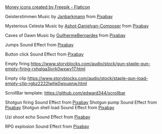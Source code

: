 <a href="https://www.flaticon.com/free-icons/money" title="money icons">Money icons created by Freepik - Flaticon</a>

Geisterstimmen Music by <a href="https://pixabay.com/pt/users/janbarkmann-118439/?utm_source=link-attribution&amp;utm_medium=referral&amp;utm_campaign=music&amp;utm_content=118442">Janbarkmann</a> from <a href="https://pixabay.com/music//?utm_source=link-attribution&amp;utm_medium=referral&amp;utm_campaign=music&amp;utm_content=118442">Pixabay</a>


Mysterious Celesta Music by <a href="https://pixabay.com/pt/users/ashot-danielyan-composer-27049680/?utm_source=link-attribution&amp;utm_medium=referral&amp;utm_campaign=music&amp;utm_content=114064">Ashot-Danielyan-Composer</a> from <a href="https://pixabay.com//?utm_source=link-attribution&amp;utm_medium=referral&amp;utm_campaign=music&amp;utm_content=114064">Pixabay</a>


Caves of Dawn Music by <a href="https://pixabay.com/pt/users/guilhermebernardes-24203804/?utm_source=link-attribution&amp;utm_medium=referral&amp;utm_campaign=music&amp;utm_content=10376">GuilhermeBernardes</a> from <a href="https://pixabay.com//?utm_source=link-attribution&amp;utm_medium=referral&amp;utm_campaign=music&amp;utm_content=10376">Pixabay</a>


Jumps Sound Effect from <a href="https://pixabay.com/?utm_source=link-attribution&amp;utm_medium=referral&amp;utm_campaign=music&amp;utm_content=65494">Pixabay</a>


Button click Sound Effect from <a href="https://pixabay.com/?utm_source=link-attribution&amp;utm_medium=referral&amp;utm_campaign=music&amp;utm_content=97915">Pixabay</a>

Empty firing https://www.storyblocks.com/audio/stock/gun-staple-gun-empty-firing-rxhqlqa3ivrk0wxwv17.html

Empty clip https://www.storyblocks.com/audio/stock/staple-gun-load-empty-clip-rgbz2222lwhk0wxupnw.html

ScrollBar template: https://github.com/edward344/scrollbar

Shotgun firing Sound Effect from <a href="https://pixabay.com/?utm_source=link-attribution&amp;utm_medium=referral&amp;utm_campaign=music&amp;utm_content=39753">Pixabay</a>
Shotgun pump Sound Effect from <a href="https://pixabay.com/?utm_source=link-attribution&amp;utm_medium=referral&amp;utm_campaign=music&amp;utm_content=81021">Pixabay</a>
Shotgun shell load Sound Effect from <a href="https://pixabay.com/?utm_source=link-attribution&amp;utm_medium=referral&amp;utm_campaign=music&amp;utm_content=6464">Pixabay</a>

Uzi shoot echo Sound Effect from <a href="https://pixabay.com/sound-effects/?utm_source=link-attribution&amp;utm_medium=referral&amp;utm_campaign=music&amp;utm_content=6349">Pixabay</a>

RPG explosion Sound Effect from <a href="https://pixabay.com/?utm_source=link-attribution&amp;utm_medium=referral&amp;utm_campaign=music&amp;utm_content=6288">Pixabay</a>